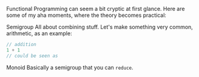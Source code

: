 Functional Programming can seem a bit cryptic at first glance. Here are some of my aha moments, where the theory becomes practical:

Semigroup
All about combining stuff. Let's make something very common, arithmetic, as an example:

```javascript
// addition
1 + 1
// could be seen as
```

Monoid
Basically a semigroup that you can `reduce`. 

```javascript
```
<!--stackedit_data:
eyJoaXN0b3J5IjpbLTEwOTQ1MDgxNDVdfQ==
-->